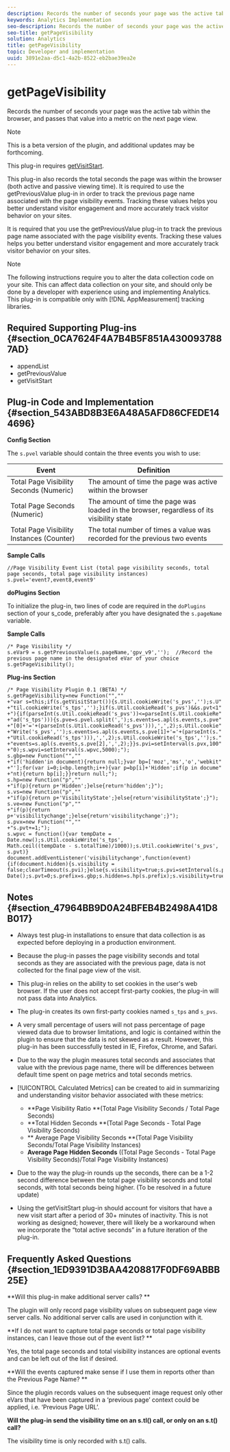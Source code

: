 ```yaml
---
description: Records the number of seconds your page was the active tab within the browser, and passes that value into a metric on the next page view.
keywords: Analytics Implementation
seo-description: Records the number of seconds your page was the active tab within the browser, and passes that value into a metric on the next page view.
seo-title: getPageVisibility
solution: Analytics
title: getPageVisibility
topic: Developer and implementation
uuid: 3891e2aa-d5c1-4a2b-8522-eb2bae39ea2e
---
```


# getPageVisibility

Records the number of seconds your page was the active tab within the browser, and passes that value into a metric on the next page view.

>[!NOTE]
>
>This is a beta version of the plugin, and additional updates may be forthcoming.

This plug-in requires [getVisitStart](../../../implement/js-implementation/c-mplementation-plug-ins/getvisitstart.md#concept_1C3CD25A87094A498A1D8A455963FBD8).

This plug-in also records the total seconds the page was within the browser (both active and passive viewing time). It is required to use the getPreviousValue plug-in in order to track the previous page name associated with the page visibility events. Tracking these values helps you better understand visitor engagement and more accurately track visitor behavior on your sites.

It is required that you use the getPreviousValue plug-in to track the previous page name associated with the page visibility events. Tracking these values helps you better understand visitor engagement and more accurately track visitor behavior on your sites.

>[!NOTE]
>
>The following instructions require you to alter the data collection code on your site. This can affect data collection on your site, and should only be done by a developer with experience using and implementing Analytics. This plug-in is compatible only with [!DNL AppMeasurement] tracking libraries.

## Required Supporting Plug-ins {#section_0CA7624F4A7B4B5F851A4300937887AD}

* appendList 
* getPreviousValue 
* getVisitStart

## Plug-in Code and Implementation {#section_543ABD8B3E6A48A5AFD86CFEDE144696}

**Config Section**

The `s.pvel` variable should contain the three events you wish to use: 

|  Event  | Definition  |
|---|---|
|  Total Page Visibility Seconds (Numeric)  | The amount of time the page was active within the browser  |
|  Total Page Seconds (Numeric)  | The amount of time the page was loaded in the browser, regardless of its visibility state  |
|  Total Page Visibility Instances (Counter)  | The total number of times a value was recorded for the previous two events  |

**Sample Calls**

```
//Page Visibility Event List (total page visibility seconds, total page seconds, total page visibility instances) 
s.pvel='event7,event8,event9' 

```

**doPlugins Section**

To initialize the plug-in, two lines of code are required in the `doPlugins` section of your s_code, preferably after you have designated the `s.pageName` variable.

**Sample Calls**

```
/* Page Visibility */ 
s.eVar9 = s.getPreviousValue(s.pageName,'gpv_v9','');  //Record the previous page name in the designated eVar of your choice 
s.getPageVisibility(); 

```

**Plug-ins Section**

```
/* Page Visibility Plugin 0.1 (BETA) */ 
s.getPageVisibility=new Function("","" 
+"var s=this;if(s.getVisitStart()){s.Util.cookieWrite('s_pvs','');s.U" 
+"til.cookieWrite('s_tps','');}if(s.Util.cookieRead('s_pvs')&&s.pvt<1" 
+"){if(parseInt(s.Util.cookieRead('s_pvs'))<=parseInt(s.Util.cookieRe" 
+"ad('s_tps'))){s.pve=s.pvel.split(',');s.events=s.apl(s.events,s.pve" 
+"[0]+'='+(parseInt(s.Util.cookieRead('s_pvs'))),',',2);s.Util.cookie" 
+"Write('s_pvs','');s.events=s.apl(s.events,s.pve[1]+'='+(parseInt(s." 
+"Util.cookieRead('s_tps'))),',',2);s.Util.cookieWrite('s_tps','');s." 
+"events=s.apl(s.events,s.pve[2],',',2);}}s.pvi=setInterval(s.pvx,100" 
+"0);s.wpvi=setInterval(s.wpvc,5000);"); 
s.gbp=new Function("","" 
+"if('hidden'in document){return null;}var bp=['moz','ms','o','webkit" 
+"'];for(var i=0;i<bp.length;i++){var p=bp[i]+'Hidden';if(p in docume" 
+"nt){return bp[i];}}return null;"); 
s.hp=new Function("p","" 
+"if(p){return p+'Hidden';}else{return'hidden';}"); 
s.vs=new Function("p","" 
+"if(p){return p+'VisibilityState';}else{return'visibilityState';}"); 
s.ve=new Function("p","" 
+"if(p){return p+'visibilitychange';}else{return'visibilitychange';}"); 
s.pvx=new Function("","" 
+"s.pvt+=1;"); 
s.wpvc = function(){var tempDate = Date.now();s.Util.cookieWrite('s_tps', 
Math.ceil((tempDate - s.totalTime)/1000));s.Util.cookieWrite('s_pvs', s.pvt)} 
document.addEventListener('visibilitychange',function(event){if(document.hidden){s.visibility = false;clearTimeout(s.pvi);}else{s.visibility=true;s.pvi=setInterval(s.pvx,1000);}});s.totalTime=new Date();s.pvt=0;s.prefix=s.gbp;s.hidden=s.hp(s.prefix);s.visibility=true;s.visibilityState=s.vs(s.prefix);s.visibilityEvent=s.ve(s.prefix); 

```

## Notes {#section_47964BB9D0A24BFEB4B2498A41D8B017}

* Always test plug-in installations to ensure that data collection is as expected before deploying in a production environment. 
* Because the plug-in passes the page visibility seconds and total seconds as they are associated with the previous page, data is not collected for the final page view of the visit. 
* This plug-in relies on the ability to set cookies in the user's web browser. If the user does not accept first-party cookies, the plug-in will not pass data into Analytics. 
* The plug-in creates its own first-party cookies named `s_tps` and `s_pvs`. 

* A very small percentage of users will not pass percentage of page viewed data due to browser limitations, and logic is contained within the plugin to ensure that the data is not skewed as a result. However, this plug-in has been successfully tested in IE, Firefox, Chrome, and Safari. 
* Due to the way the plugin measures total seconds and associates that value with the previous page name, there will be differences between default time spent on page metrics and total seconds metrics. 
* [!UICONTROL Calculated Metrics] can be created to aid in summarizing and understanding visitor behavior associated with these metrics:

    * **Page Visibility Ratio **(Total Page Visibility Seconds / Total Page Seconds) 
    * **Total Hidden Seconds **(Total Page Seconds - Total Page Visibility Seconds) 
    * ** Average Page Visibility Seconds **(Total Page Visibility Seconds/Total Page Visibility Instances) 
    * **Average Page Hidden Seconds** ((Total Page Seconds - Total Page Visibility Seconds)/Total Page Visibility Instances)

* Due to the way the plug-in rounds up the seconds, there can be a 1-2 second difference between the total page visibility seconds and total seconds, with total seconds being higher. (To be resolved in a future update) 
* Using the getVisitStart plug-in should account for visitors that have a new visit start after a period of 30+ minutes of inactivity. This is not working as designed; however, there will likely be a workaround when we incorporate the “total active seconds” in a future iteration of the plug-in.

## Frequently Asked Questions {#section_1ED9391D3BAA4208817F0DF69ABBB25E}

**Will this plug-in make additional server calls? **

The plugin will only record page visibility values on subsequent page view server calls. No additional server calls are used in conjunction with it.

**If I do not want to capture total page seconds or total page visibility instances, can I leave those out of the event list? **

Yes, the total page seconds and total visibility instances are optional events and can be left out of the list if desired.

**Will the events captured make sense if I use them in reports other than the Previous Page Name? **

Since the plugin records values on the subsequent image request only other eVars that have been captured in a ‘previous page’ context could be applied, i.e. ‘Previous Page URL’.

**Will the plug-in send the visibility time on an s.tl() call, or only on an s.t() call?**

The visibility time is only recorded with s.t() calls. 
